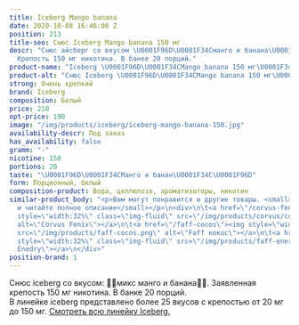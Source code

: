 ```yaml
---
title: Iceberg Mango banana
date: 2020-10-08 16:46:00 Z
position: 213
title-seo: Снюс Iceberg Mango banana 150 мг
descr: "Снюс айсберг со вкусом \U0001F96D\U0001F34Cманго и банана\U0001F34C\U0001F96D.
  Крепость 150 мг никотина. В банке 20 порций."
product-name: "Iceberg \U0001F96D\U0001F34CMango banana 150 мг\U0001F34C\U0001F96D"
product-alt: "Снюс Iceberg \U0001F96D\U0001F34CMango banana 150 мг\U0001F34C\U0001F96D"
strong: Очень крепкий
brand: Iceberg
composition: Белый
price: 210
opt-price: 190
image: "/img/products/iceberg/iceberg-mango-banana-150.jpg"
availability-descr: Под заказ
has_availability: false
gramm: "-"
nicotine: 150
portions: 20
taste: "\U0001F96D\U0001F34CМанго и банан\U0001F34C\U0001F96D"
form: Порционный, белый
composition-product: Вода, целлюлоза, ароматизаторы, никотин
similar-product_body: "<p>Вам могут понравится и другие товары. <small>Жмите на картинки
  и читайте полное описание</small></p>\n<div>\n\t<a href=\"/corvus-fenix-barberry\"><img
  style=\"width:32%\" class=\"img-fluid\" src=\"/img/products/corvus/corvus-fenix.png\"
  alt=\"Corvus Fenix\"></a>\n\t<a href=\"/faff-cocos\"><img style=\"width:32%\" class=\"img-fluid\"
  src=\"/img/products/faff-cocos.png\" alt=\"Faff кокос\"></a>\n\t<a href=\"/faff-snus-energy\"><img
  style=\"width:32%\" class=\"img-fluid\" src=\"/img/products/faff-energy.png\" alt=\"Faff
  Enedry\"></a>\n</div>"
position-brand: 1
---
```


Снюс iceberg со вкусом: 🥭🍌микс манго и банана🍌🥭. Заявленная крепость 150 мг никотина. В банке 20 порций.<br> 
В линейке iceberg представлено более 25 вкусов с крепостью от 20 мг до 150 мг. <a href="/iceberg">Смотреть всю линейку Iceberg.</a>